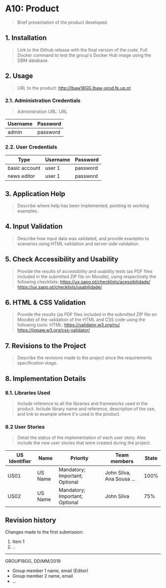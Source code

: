 
# A10: Product

> Brief presentation of the product developed.

## 1. Installation

> Link to the Github release with the final version of the code.
> Full Docker command to test the group's Docker Hub image using the DBM database.


## 2. Usage

> URL to the product: http://lbaw18GG.lbaw-prod.fe.up.pt

### 2.1. Administration Credentials

> Administration URL: URL

| Username | Password |
| -------- | -------- |
| admin    | password |

### 2.2. User Credentials

| Type          | Username  | Password |
| ------------- | --------- | -------- |
| basic account | user 1    | password |
| news editor   | user 1    | password |


## 3. Application Help

> Describe where help has been implemented, pointing to working examples.


## 4. Input Validation

> Describe how input data was validated, and provide examples to scenarios using HTML validation and server-side validation.


## 5. Check Accessibility and Usability

> Provide the results of accessibility and usability tests (as PDF files included in the submitted ZIP file on Moodle), using respectively the following checklists:
> https://ux.sapo.pt/checklists/acessibilidade/
> https://ux.sapo.pt/checklists/usabilidade/


## 6. HTML & CSS Validation

> Provide the results (as PDF files included in the submitted ZIP file on Moodle) of the validation of the HTML and CSS code using the following tools:
> HTML: https://validator.w3.org/nu/
> https://jigsaw.w3.org/css-validator/


## 7. Revisions to the Project

> Describe the revisions made to the project since the requirements specification stage.


## 8. Implementation Details

### 8.1. Libraries Used

> Include reference to all the libraries and frameworks used in the product.
> Include library name and reference, description of the use, and link to example where it's used in the product.


### 8.2 User Stories

> Detail the status of the implementation of each user story.
> Also include the new user stories that were created during the project.

| US Identifier | Name    | Priority                       | Team members               | State  |
| ------------- | ------- | ------------------------------ | -------------------------- | ------ |
| US01          | US Name | Mandatory; Important; Optional | John Silva, Ana Sousa ...  |  100%  |
| US02          | US Name | Mandatory; Important; Optional | John Silva                 |   75%  | 


## Revision history

Changes made to the first submission:
1. Item 1
1. ..

***
GROUP18GG, DD/MM/2019
 
* Group member 1 name, email (Editor)
* Group member 2 name, email
* ...
